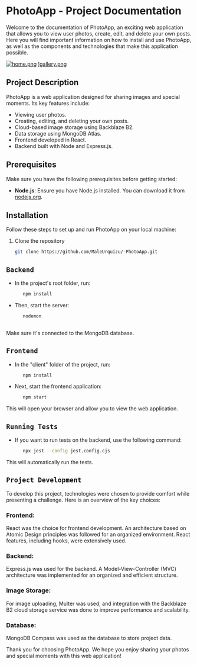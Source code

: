 # PhotoApp - Project Documentation

Welcome to the documentation of PhotoApp, an exciting web application that allows you to view user photos, create, edit, and delete your own posts. Here you will find important information on how to install and use PhotoApp, as well as the components and technologies that make this application possible.

 [![home.png](https://i.postimg.cc/2yJzDJjW/home.png)](https://postimg.cc/4H6CvW94)
 [!gallery.png](https://postimg.cc/z3K11Gcm)

## Project Description

PhotoApp is a web application designed for sharing images and special moments. Its key features include:

- Viewing user photos.
- Creating, editing, and deleting your own posts.
- Cloud-based image storage using Backblaze B2.
- Data storage using MongoDB Atlas.
- Frontend developed in React.
- Backend built with Node and Express.js.

## Prerequisites

Make sure you have the following prerequisites before getting started:

- **Node.js**: Ensure you have Node.js installed. You can download it from [nodejs.org](https://nodejs.org).

## Installation

Follow these steps to set up and run PhotoApp on your local machine:

1. Clone the repository

   ```bash
   git clone https://github.com/MaleUrquizu/-PhotoApp.git

## ``Backend``
- In the project's root folder, run: 
   ```bash
      npm install

- Then, start the server: 
   ```bash
      nodemon
      
Make sure it's connected to the MongoDB database.

## ``Frontend``
- In the "client" folder of the project, run: 
   ```bash
      npm install

- Next, start the frontend application: 
   ```bash
      npm start

This will open your browser and allow you to view the web application.

## ``Running Tests``
- If you want to run tests on the backend, use the following command:
   ```bash
      npx jest --config jest.config.cjs

This will automatically run the tests.

## ``Project Development``
To develop this project, technologies were chosen to provide comfort while presenting a challenge. Here is an overview of the key choices:

### Frontend: 
React was the choice for frontend development. An architecture based on Atomic Design principles was followed for an organized environment. React features, including hooks, were extensively used.
### Backend: 
 Express.js was used for the backend. A Model-View-Controller (MVC) architecture was implemented for an organized and efficient structure.
### Image Storage: 
For image uploading, Multer was used, and integration with the Backblaze B2 cloud storage service was done to improve performance and scalability.
### Database: 
MongoDB Compass was used as the database to store project data.

Thank you for choosing PhotoApp. We hope you enjoy sharing your photos and special moments with this web application!
